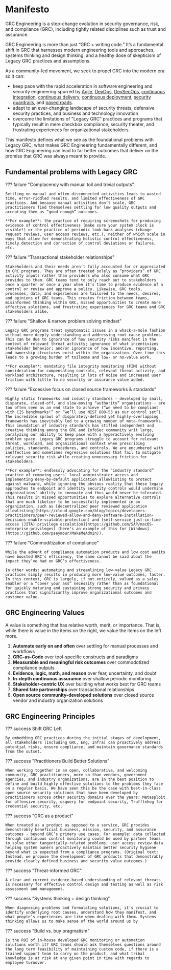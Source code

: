 # Manifesto

GRC Engineering is a step-change evolution in security governance, risk, and compliance (GRC), including tightly related disciplines such as trust and assurance. 

GRC Engineering is more than just “GRC + writing code.” It’s a fundamental shift in GRC that harnesses modern engineering tools and approaches, systems thinking and design thinking, and a healthy dose of skepticism of Legacy GRC practices and assumptions.

As a community-led movement, we seek to propel GRC into the modern era so it can:

* keep pace with the rapid acceleration in software engineering and security engineering spurred by [Agile](https://agilemanifesto.org/), [DevOps](https://en.m.wikipedia.org/wiki/DevOps), [DevSecOps](https://www.devsecops.org/), [continuous integration](https://en.m.wikipedia.org/wiki/Continuous_integration), [continuous delivery](https://en.m.wikipedia.org/wiki/Continuous_delivery), [continuous deployment](https://en.m.wikipedia.org/wiki/Continuous_deployment), [security guardrails](https://youtu.be/geumLjxtc54?si=MBILJ_qgFDqDqIGD), and [paved roads](https://www.slideshare.net/slideshow/the-paved-road-at-netflix/75867013).
* adapt to an ever-changing landscape of security threats, defensive security practices, and business and technology innovation
* overcome the limitations of "Legacy GRC” practices and programs that typically result in mere checkbox compliance, security theater, and frustrating experiences for organizational stakeholders.

This manifesto defines what we see as the foundational problems with Legacy GRC, what makes GRC Engineering fundamentally different, and how GRC Engineering can lead to far better outcomes that deliver on the promise that GRC was always meant to provide.

## Fundamental problems with Legacy GRC

??? failure "Complacency with manual toil and trivial outputs"

    Settling on manual and often disconnected activities leads to wasted time, error-riddled results, and limited effectiveness of GRC practices. And because manual activities don’t scale, GRC practitioners find themselves settling for low quality outputs and accepting them as “good enough” outcomes. 

    **For example**: the practice of requiring screenshots for producing evidence of control effectiveness (make sure your system clock is visible!) or the practice of periodic look-back analyses (change request reviews, user access reviews, etc.), neither of which scale in ways that allow for demonstrating holistic control effectiveness, timely detection and correction of control deviations or failures, etc.

??? failure "Transactional stakeholder relationships"
    
    Stakeholders and their needs aren’t fully accounted for or appreciated in GRC programs. They are often treated solely as “providers” of GRC activity inputs rather than providers who also consume what GRC provides to them. GRC teams tend to only reach out to stakeholders once a quarter or once a year when it’s time to produce evidence of a control or review and approve a policy. Likewise, GRC tools, processes, data, and experiences are tailored to the needs, desires, and opinions of GRC teams. This creates friction between teams, misinformed thinking within GRC, missed opportunities to create more effective solutions, and frustrating experiences for GRC teams and GRC stakeholders alike.

??? failure "Shallow & narrow problem solving mindset"
    
    Legacy GRC programs treat symptomatic issues in a whack-a-mole fashion without more deeply understanding and addressing root cause problems. This can be due to ignorance of how security risks manifest in the context of relevant threat activity; ignorance of what incentivizes stakeholder behavior; and/or ignorance of how incentive, reporting, and ownership structures exist within the organization. Over time this leads to a growing burden of toilsome and low- or no-value work. 

    **For example**: mandating file integrity monitoring (FIM) without consideration for compensating controls, relevant threat activity, and workload architecture, resulting in lots of noise and increased user friction with little to no security or assurance value added.

??? failure "Excessive focus on closed source frameworks & standards"
    
    Highly static frameworks and industry standards - developed by small, disparate, closed-off, and slow-moving “authority” organizations - are too often seen as an end state to achieve (“we need to be compliant with CIS benchmarks!” or “we’ll use NIST 800-53 as our control set”). The incredible sprawl of disparately-defined yet highly-overlapping frameworks has inevitably led to a growing number of meta-frameworks. This inundation of industry standards has stifled independent and creative thinking among the GRC and InfoSec community writ large, paralyzing our ability to keep pace with a hyperactively evolving problem space. Legacy GRC programs struggle to account for relevant threat, workload, and organizational context when prescribing policies, standards, procedures, and controls. We are encumbered with ineffective and sometimes regressive solutions that fail to mitigate relevant security risk while creating unnecessary friction for stakeholders. 
    
    **For example**: endlessly advocating for the “industry standard” practice of removing users’ local administrator access and implementing deny-by-default application allowlisting to protect against malware, while ignoring the obvious reality that these legacy approaches to endpoint and identity security controls would undermine organizations’ ability to innovate and thus would never be tolerated. This results in missed opportunities to explore alternative controls that are much likelier to be successfully implemented in an organization, such as [decentralized peer reviewed application allowlisting](https://cloud.google.com/blog/topics/developers-practitioners/peer-reviewed-allow-and-deny-software-installation-decisions-enable-scalable-protection) and [self-service just-in-time access (JITA) privilege escalation](https://github.com/SAP/macOS-enterprise-privileges) (here's an example of this for [Windows](https://github.com/pseymour/MakeMeAdmin)).

??? failure "Commoditization of compliance"
    
    While the advent of compliance automation products and low cost audits have boosted GRC’s efficiency, the same cannot be said about the impact they’ve had on GRC’s effectiveness. 
    
    In other words: automating and streamlining low-value Legacy GRC practices simply results in producing more low-value outcomes, faster. In this context, GRC is largely, if not entirely, valued as a sales enabler or a “cover your ass” necessity rather than as foundational for quickly maturing and sustaining strong security and privacy practices that significantly improve organizational outcomes and customer value.

## GRC Engineering Values
A value is something that has relative worth, merit, or importance. That is, while there is value in the items on the right, we value the items on the left more.

1. **Automate early on and often** over settling for manual processes and workflows
2. **GRC-as-Code** over tool-specific constructs and paradigms
3. **Measurable and meaningful risk outcomes** over commodotized compliance outputs
4. **Evidence, logic, math, and reason** over fear, uncertainty, and doubt
5. **In-depth continuous assurance** over shallow periodic monitoring
6. **Stakeholder-centric UX** over building what works best for GRC teams
7. **Shared fate partnerships** over transactional relationships
8. **Open source community-developed solutions** over closed source vendor and industry organization solutions


## GRC Engineering Principles

??? success Shift GRC Left

    By embedding GRC practices during the initial stages of development, all stakeholders (including GRC, Eng, Infra) can proactively address potential risks, ensure compliance, and maintain governance standards from the outset.

??? success "Practitioners Build Better Solutions"

    When working together in an open, collaborative, and welcoming community, GRC practitioners, more so than vendors, government agencies, and industry organizations, are in the best position to define and build highly effective solutions to the problems they face on a regular basis. We have seen this be the case with best-in-class open source security solutions that have been developed by practitioners across other security domains over the years: Metasploit for offensive security, osquery for endpoint security, Trufflehog for credential security, etc. 

??? success "GRC as a product"

    When treated as a product as opposed to a service, GRC provides demonstrably beneficial business, mission, security, and assurance outcomes - beyond GRC’s primary use cases. For example: data collected through continuous control monitoring could be used by partner teams to solve other tangentially-related problems; user access review data helping system owners proactively maintain better security hygiene beyond what is expected from a compliance programs. (Original text: Instead, we propose the development of GRC products that demonstrably provide clearly defined business and security value outcomes.)

??? success "Threat-informed GRC"

    A clear and current evidence-based understanding of relevant threats is necessary for effective control design and testing as well as risk assessment and management.

??? success "Systems thinking + design thinking"

    When diagnosing problems and formulating solutions, it's crucial to identify underlying root causes, understand how they manifest, and what people’s experiences are like when dealing with them. Systems thinking allows us to make sense of the world around us by 

??? success "Build vs. buy pragmatism"

    Is the ROI of in-house developed GRC monitoring or automation solutions worth it? GRC teams should ask themselves questions around the long term feasibility of maintaining custom code, if there is a trained support team to carry on the product, and what tribal knowledge is at risk at any given point in time with regards to employee turnover.
